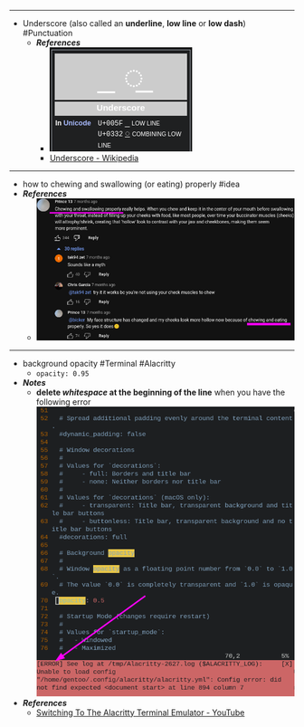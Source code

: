 - ---
- Underscore (also called an **underline**, **low line** or **low dash**) #Punctuation
	- ***References***
		- ![image.png](../assets/image_1668600037147_0.png)
		- [Underscore - Wikipedia](https://en.wikipedia.org/wiki/Underscore)
- ---
- how to chewing and swallowing (or eating) properly #idea
- ***References***
	- ![image.png](../assets/image_1668566884845_0.png)
- ---
- background opacity #Terminal #Alacritty
	- `opacity: 0.95`
- ***Notes***
	- **delete *whitespace* at the beginning of the line** when you have the following error
	  ![image.png](../assets/image_1668563159415_0.png)
- ***References***
	- [Switching To The Alacritty Terminal Emulator - YouTube](https://www.youtube.com/watch?v=PZPMvTvUf1Y)